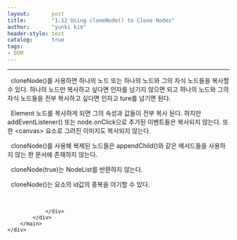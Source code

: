 ```yaml
---
layout:       post
title:        "1.12 Using cloneNode() to Clone Nodes"
author:       "yunki kim"
header-style: text
catalog:      true
tags: 
- DOM
---
```


<head></head>
<body id="tt-body-page" class="">
<div id="wrap" class="wrap-right">
    <div id="container">
        <main class="main ">
            <div class="area-main">
                <div class="area-view">
                    <div class="article-header"></div>
                    <hr>
                    <div class="article-view">
                        <div class="contents_style">
                            <p data-ke-size="size16">&nbsp; cloneNode()를 사용하면 하나의 노드 또는 하나의 노드와 그의 자식 노드들을 복사할 수 있다. 하나의 노드만 복사하고 싶다면 인자를 넘기지 않으면 되고 하나의 노드와 그의 자식 노드들을 전부 복사하고 싶다면 인자고 ture를 넘기면 된다.</p>
<p data-ke-size="size16">&nbsp; Element 노드를 복사하게 되면 그의 속성과 값들이 전부 복사 된다. 하지만 addEventListener() 또는 node.onClick으로 추가된 이벤트들은 복사되지 않는다. 또 한 &lt;canvas&gt; 요소로 그려진 이미지도 복사되지 않는다.</p>
<p data-ke-size="size16">&nbsp; cloneNode()를 사용해 복제된 노드들은 appendChild()와 같은 메서드들을 사용하지 않는 한 문서에 존재하지 않는다.</p>
<p data-ke-size="size16">&nbsp; cloneNode(true)는 NodeList를 반환하지 않는다.</p>
<p data-ke-size="size16">&nbsp; cloneNode()는 요소의 id값의 중복을 야기할 수 있다.</p>
                        </div>
                        <br>
                        <div class="tags"></div>
                    </div>
                    
                </div>
            </div>
        </main>
    </div>
</div>


</body>